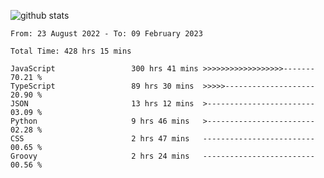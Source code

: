 
![github stats](https://github-readme-stats.vercel.app/api?username=realmahd1&show_icons=true&theme=codeSTACKr&hide_rank=true&count_private=true)

<!--START_SECTION:waka-->

```text
From: 23 August 2022 - To: 09 February 2023

Total Time: 428 hrs 15 mins

JavaScript                 300 hrs 41 mins >>>>>>>>>>>>>>>>>>-------   70.21 %
TypeScript                 89 hrs 30 mins  >>>>>--------------------   20.90 %
JSON                       13 hrs 12 mins  >------------------------   03.09 %
Python                     9 hrs 46 mins   >------------------------   02.28 %
CSS                        2 hrs 47 mins   -------------------------   00.65 %
Groovy                     2 hrs 24 mins   -------------------------   00.56 %
```

<!--END_SECTION:waka-->
